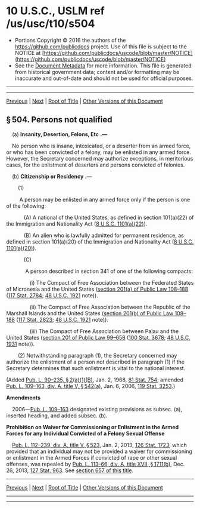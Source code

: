 ---
---

# 10 U.S.C., USLM ref /us/usc/t10/s504

* Portions Copyright © 2016 the authors of the https://github.com/publicdocs project.
  Use of this file is subject to the NOTICE at [https://github.com/publicdocs/uscode/blob/master/NOTICE](https://github.com/publicdocs/uscode/blob/master/NOTICE)
* See the [Document Metadata](././../../../../../..//README.md) for more information.
  This file is generated from historical government data; content and/or formatting may be inaccurate and out-of-date and should not be used for official purposes.

----------
----------

[Previous](./../../../../../..//us/usc/t10/stA/ptII/ch31/m__us_usc_t10_s503.md) | [Next](./../../../../../..//us/usc/t10/stA/ptII/ch31/m__us_usc_t10_s505.md) | [Root of Title](./../../../../../../) | [Other Versions of this Document](https://publicdocs.github.io/go/links?ns=uslm&ref=%2Fus%2Fusc%2Ft10%2Fs504)

## § 504. Persons not qualified

    (a)  __Insanity, Desertion, Felons, Etc__  __.—__ 

    No person who is insane, intoxicated, or a deserter from an armed force, or who has been convicted of a felony, may be enlisted in any armed force. However, the Secretary concerned may authorize exceptions, in meritorious cases, for the enlistment of deserters and persons convicted of felonies.

    (b)  __Citizenship or Residency__  __.—__ 

        (1)

         A person may be enlisted in any armed force only if the person is one of the following:

            (A) A national of the United States, as defined in section 101(a)(22) of the Immigration and Nationality Act ([8 U.S.C. 1101(a)(22)][/us/usc/t8/s1101/a/22]).

            (B) An alien who is lawfully admitted for permanent residence, as defined in section 101(a)(20) of the Immigration and Nationality Act ([8 U.S.C. 1101(a)(20)][/us/usc/t8/s1101/a/20]).

            (C)

             A person described in section 341 of one of the following compacts:

                (i) The Compact of Free Association between the Federated States of Micronesia and the United States ([section 201(a) of Public Law 108–188][/us/pl/108/188/s201/a] ([117 Stat. 2784][/us/stat/117/2784]; [48 U.S.C. 1921][/us/usc/t48/s1921] note)).

                (ii) The Compact of Free Association between the Republic of the Marshall Islands and the United States ([section 201(b) of Public Law 108–188][/us/pl/108/188/s201/b] ([117 Stat. 2823][/us/stat/117/2823]; [48 U.S.C. 1921][/us/usc/t48/s1921] note)).

                (iii) The Compact of Free Association between Palau and the United States ([section 201 of Public Law 99–658][/us/pl/99/658/s201] ([100 Stat. 3678][/us/stat/100/3678]; [48 U.S.C. 1931][/us/usc/t48/s1931] note)).

        (2) Notwithstanding paragraph (1), the Secretary concerned may authorize the enlistment of a person not described in paragraph (1) if the Secretary determines that such enlistment is vital to the national interest.

(Added [Pub. L. 90–235, § 2(a)(1)(B)][/us/pl/90/235/s2/a/1/B], Jan. 2, 1968, [81 Stat. 754][/us/stat/81/754]; amended [Pub. L. 109–163, div. A, title V, § 542(a)][/us/pl/109/163/s542/a], Jan. 6, 2006, [119 Stat. 3253][/us/stat/119/3253].)

 __Amendments__ 

    2006—[Pub. L. 109–163][/us/pl/109/163] designated existing provisions as subsec. (a), inserted heading, and added subsec. (b).

 __Prohibition on Waiver for Commissioning or Enlistment in the Armed Forces for any Individual Convicted of a Felony Sexual Offense__ 

    [Pub. L. 112–239, div. A, title V, § 523][/us/pl/112/239/s523], Jan. 2, 2013, [126 Stat. 1723][/us/stat/126/1723], which provided that an individual may not be provided a waiver for commissioning or enlistment in the Armed Forces if convicted of rape or other sexual offenses, was repealed by [Pub. L. 113–66, div. A, title XVII, § 1711(b)][/us/pl/113/66/s1711/b], Dec. 26, 2013, [127 Stat. 963][/us/stat/127/963]. See [section 657 of this title][/us/usc/t10/s657].

----------

[Previous](./../../../../../..//us/usc/t10/stA/ptII/ch31/m__us_usc_t10_s503.md) | [Next](./../../../../../..//us/usc/t10/stA/ptII/ch31/m__us_usc_t10_s505.md) | [Root of Title](./../../../../../../) | [Other Versions of this Document](https://publicdocs.github.io/go/links?ns=uslm&ref=%2Fus%2Fusc%2Ft10%2Fs504)

----------
----------

[/us/usc/t8/s1101/a/22]: https://publicdocs.github.io/go/links?ns=uslm&ref=%2Fus%2Fusc%2Ft8%2Fs1101%2Fa%2F22
[/us/usc/t8/s1101/a/20]: https://publicdocs.github.io/go/links?ns=uslm&ref=%2Fus%2Fusc%2Ft8%2Fs1101%2Fa%2F20
[/us/pl/108/188/s201/a]: https://publicdocs.github.io/go/links?ns=uslm&ref=%2Fus%2Fpl%2F108%2F188%2Fs201%2Fa
[/us/stat/117/2784]: https://publicdocs.github.io/go/links?ns=uslm&ref=%2Fus%2Fstat%2F117%2F2784
[/us/usc/t48/s1921]: https://publicdocs.github.io/go/links?ns=uslm&ref=%2Fus%2Fusc%2Ft48%2Fs1921
[/us/pl/108/188/s201/b]: https://publicdocs.github.io/go/links?ns=uslm&ref=%2Fus%2Fpl%2F108%2F188%2Fs201%2Fb
[/us/stat/117/2823]: https://publicdocs.github.io/go/links?ns=uslm&ref=%2Fus%2Fstat%2F117%2F2823
[/us/usc/t48/s1921]: https://publicdocs.github.io/go/links?ns=uslm&ref=%2Fus%2Fusc%2Ft48%2Fs1921
[/us/pl/99/658/s201]: https://publicdocs.github.io/go/links?ns=uslm&ref=%2Fus%2Fpl%2F99%2F658%2Fs201
[/us/stat/100/3678]: https://publicdocs.github.io/go/links?ns=uslm&ref=%2Fus%2Fstat%2F100%2F3678
[/us/usc/t48/s1931]: https://publicdocs.github.io/go/links?ns=uslm&ref=%2Fus%2Fusc%2Ft48%2Fs1931
[/us/pl/90/235/s2/a/1/B]: https://publicdocs.github.io/go/links?ns=uslm&ref=%2Fus%2Fpl%2F90%2F235%2Fs2%2Fa%2F1%2FB
[/us/stat/81/754]: https://publicdocs.github.io/go/links?ns=uslm&ref=%2Fus%2Fstat%2F81%2F754
[/us/pl/109/163/s542/a]: https://publicdocs.github.io/go/links?ns=uslm&ref=%2Fus%2Fpl%2F109%2F163%2Fs542%2Fa
[/us/stat/119/3253]: https://publicdocs.github.io/go/links?ns=uslm&ref=%2Fus%2Fstat%2F119%2F3253
[/us/pl/109/163]: https://publicdocs.github.io/go/links?ns=uslm&ref=%2Fus%2Fpl%2F109%2F163
[/us/pl/112/239/s523]: https://publicdocs.github.io/go/links?ns=uslm&ref=%2Fus%2Fpl%2F112%2F239%2Fs523
[/us/stat/126/1723]: https://publicdocs.github.io/go/links?ns=uslm&ref=%2Fus%2Fstat%2F126%2F1723
[/us/pl/113/66/s1711/b]: https://publicdocs.github.io/go/links?ns=uslm&ref=%2Fus%2Fpl%2F113%2F66%2Fs1711%2Fb
[/us/stat/127/963]: https://publicdocs.github.io/go/links?ns=uslm&ref=%2Fus%2Fstat%2F127%2F963
[/us/usc/t10/s657]: https://publicdocs.github.io/go/links?ns=uslm&ref=%2Fus%2Fusc%2Ft10%2Fs657


